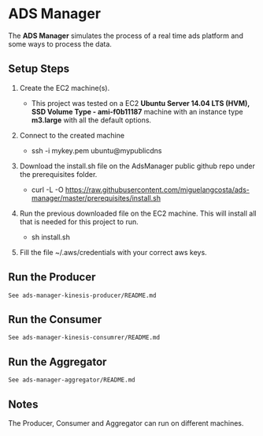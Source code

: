 # ADS Manager

The **ADS Manager** simulates the process of a real time ads platform and some ways to process the data.

## Setup Steps
 1. Create the EC2 machine(s).
    * This project was tested on a EC2 **Ubuntu Server 14.04 LTS (HVM), SSD Volume Type - ami-f0b11187** machine with an instance type **m3.large** with all the default options.

 2. Connect to the created machine
    * ssh -i mykey.pem ubuntu@mypublicdns

 3. Download the install.sh file on the AdsManager public github repo
    under the prerequisites folder.
    * curl -L -O https://raw.githubusercontent.com/miguelangcosta/ads-manager/master/prerequisites/install.sh

 4. Run the previous downloaded file on the EC2 machine. This will install all that is needed for this project to run.
    *   sh install.sh
 5. Fill the file ~/.aws/credentials with your correct aws keys.

## Run the Producer
    See ads-manager-kinesis-producer/README.md

## Run the Consumer
    See ads-manager-kinesis-consumrer/README.md

## Run the Aggregator
    See ads-manager-aggregator/README.md

## Notes
   The Producer, Consumer and Aggregator can run on different machines.


